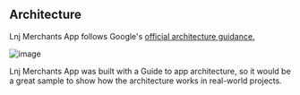 ## Architecture
Lnj Merchants App follows Google's [official architecture guidance.](https://developer.android.com/topic/architecture)

![image](https://github.com/osamasayed585/Lnj-Merchants-App/assets/68209547/f2eb3994-2dea-4462-a1be-674ad377ac75)

Lnj Merchants App was built with a Guide to app architecture, so it would be a great sample to show how the architecture works in real-world projects.
